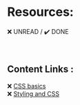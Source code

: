 # Resources:  

:x: UNREAD / :heavy_check_mark: DONE

<br>

## Content Links : 
❌ [CSS basics](https://developer.mozilla.org/en-US/docs/Learn/Getting_started_with_the_web/CSS_basics)  
❌ [Styling and CSS](https://reactjs.org/docs/faq-styling.html)  
